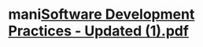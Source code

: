 # mani[Software Development Practices - Updated (1).pdf](https://github.com/ManiSmith2/mani/files/10119618/Software.Development.Practices.-.Updated.1.pdf)

